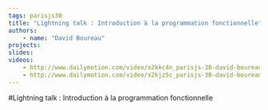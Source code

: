 ```yaml
---
tags: parisjs30
title: "Lightning talk : Introduction à la programmation fonctionnelle"
authors:
    - name: "David Boureau"
projects:
slides:
videos:
    - http://www.dailymotion.com/video/x2kkc4n_parisjs-30-david-boureau-introduction-a-la-programmation-fonctionnelle_webcam
    - http://www.dailymotion.com/video/x2kjz5c_parisjs-30-david-boureau-introduction-a-la-programmation-fonctionnelle-2-2_webcam
---
```

#Lightning talk : Introduction à la programmation fonctionnelle
